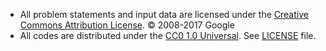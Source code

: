 
- All problem statements and input data are licensed under the [Creative Commons Attribution License](https://creativecommons.org/licenses/by/3.0/). © 2008-2017 Google
- All codes are distributed under the [CC0 1.0 Universal](https://creativecommons.org/publicdomain/zero/1.0/legalcode). See [LICENSE](/LICENSE) file.
